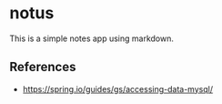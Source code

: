 # notus

This is a simple notes app using markdown.

## References

* <https://spring.io/guides/gs/accessing-data-mysql/>
